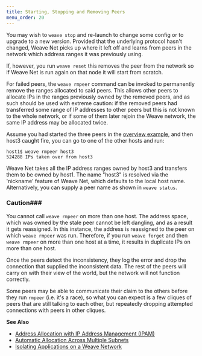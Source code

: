 ```yaml
---
title: Starting, Stopping and Removing Peers
menu_order: 20
---
```



You may wish to `weave stop` and re-launch to change some config or to
upgrade to a new version. Provided that the underlying protocol hasn't
changed, Weave Net picks up where it left off and learns from peers in
the network which address ranges it was previously using.

If, however, you run `weave reset` this removes the peer from the
network so if Weave Net is run again on that node it will start from
scratch.

For failed peers, the `weave rmpeer` command can be invoked to
permanently remove the ranges allocated to said peers.  This allows
other peers to allocate IPs in the ranges previously owned by the
removed peers, and as such should be used with extreme caution: if the
removed peers had transferred some range of IP addresses to other
peers but this is not known to the whole network, or if some of them
later rejoin the Weave network, the same IP address may be allocated
twice.

Assume you had started the three peers in the
[overview example](/site/ipam.md), and then host3
caught fire, you can go to one of the other hosts and run:

    host1$ weave rmpeer host3
    524288 IPs taken over from host3

Weave Net takes all the IP address ranges owned by host3 and transfers
them to be owned by host1. The name "host3" is resolved via the
'nickname' feature of Weave Net, which defaults to the local host
name. Alternatively, you can supply a peer name as shown in `weave status`.

### <a name="caution-rmpeer"></a>Caution###

You cannot call `weave rmpeer` on more than one host. The address
space, which was owned by the stale peer cannot be left dangling, and
as a result it gets reassigned. In this instance, the address is
reassigned to the peer on which `weave rmpeer` was run. Therefore, if
you run `weave forget` and then `weave rmpeer` on more than one host
at a time, it results in duplicate IPs on more than one host.

Once the peers detect the inconsistency, they log the error and drop
the connection that supplied the inconsistent data. The rest of the
peers will carry on with their view of the world, but the network will
not function correctly.

Some peers may be able to communicate their claim to the others before
they run `rmpeer` (i.e. it's a race), so what you can expect is a few
cliques of peers that are still talking to each other, but repeatedly
dropping attempted connections with peers in other cliques.

**See Also**

 * [Address Allocation with IP Address Management (IPAM)](/site/ipam.md)
 * [Automatic Allocation Across Multiple Subnets](/site/ipam/allocation-multi-ipam.md)
 * [Isolating Applications on a Weave Network](/site/using-weave/application-isolation.md)
